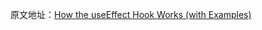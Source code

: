 原文地址：[How the useEffect Hook Works (with Examples)](https://daveceddia.com/useeffect-hook-examples/) 